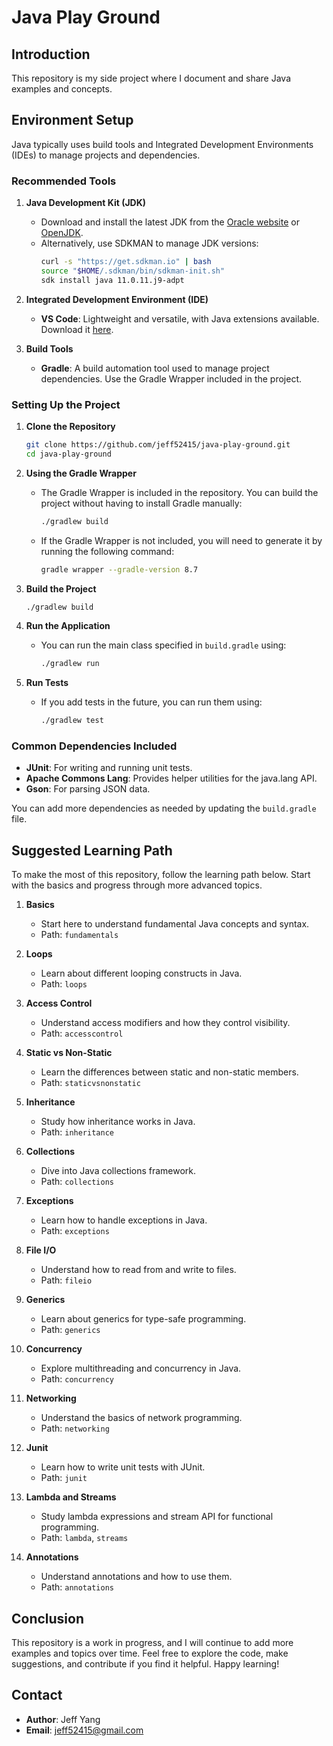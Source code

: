 
# Java Play Ground

## Introduction
This repository is my side project where I document and share Java examples and concepts.

## Environment Setup
Java typically uses build tools and Integrated Development Environments (IDEs) to manage projects and dependencies.

### Recommended Tools
1. **Java Development Kit (JDK)**
   - Download and install the latest JDK from the [Oracle website](https://www.oracle.com/java/technologies/javase-downloads.html) or [OpenJDK](https://openjdk.java.net/).
   - Alternatively, use SDKMAN to manage JDK versions:
     ```sh
     curl -s "https://get.sdkman.io" | bash
     source "$HOME/.sdkman/bin/sdkman-init.sh"
     sdk install java 11.0.11.j9-adpt
     ```

2. **Integrated Development Environment (IDE)**
   - **VS Code**: Lightweight and versatile, with Java extensions available. Download it [here](https://code.visualstudio.com/).

3. **Build Tools**
   - **Gradle**: A build automation tool used to manage project dependencies. Use the Gradle Wrapper included in the project.

### Setting Up the Project
1. **Clone the Repository**
   ```sh
   git clone https://github.com/jeff52415/java-play-ground.git
   cd java-play-ground
   ```

2. **Using the Gradle Wrapper**
   - The Gradle Wrapper is included in the repository. You can build the project without having to install Gradle manually:
     ```sh
     ./gradlew build
     ```
   - If the Gradle Wrapper is not included, you will need to generate it by running the following command:
      ```sh
     gradle wrapper --gradle-version 8.7
     ```

3. **Build the Project**
   ```sh
   ./gradlew build
   ```

4. **Run the Application**
   - You can run the main class specified in `build.gradle` using:
     ```sh
     ./gradlew run
     ```

5. **Run Tests**
   - If you add tests in the future, you can run them using:
     ```sh
     ./gradlew test
     ```

### Common Dependencies Included

- **JUnit**: For writing and running unit tests.
- **Apache Commons Lang**: Provides helper utilities for the java.lang API.
- **Gson**: For parsing JSON data.

You can add more dependencies as needed by updating the `build.gradle` file.

## Suggested Learning Path
To make the most of this repository, follow the learning path below. Start with the basics and progress through more advanced topics.

1. **Basics**
   - Start here to understand fundamental Java concepts and syntax.
   - Path: `fundamentals`

2. **Loops**
   - Learn about different looping constructs in Java.
   - Path: `loops`

3. **Access Control**
   - Understand access modifiers and how they control visibility.
   - Path: `accesscontrol`

4. **Static vs Non-Static**
   - Learn the differences between static and non-static members.
   - Path: `staticvsnonstatic`

5. **Inheritance**
   - Study how inheritance works in Java.
   - Path: `inheritance`

6. **Collections**
   - Dive into Java collections framework.
   - Path: `collections`

7. **Exceptions**
   - Learn how to handle exceptions in Java.
   - Path: `exceptions`

8. **File I/O**
   - Understand how to read from and write to files.
   - Path: `fileio`

9. **Generics**
   - Learn about generics for type-safe programming.
   - Path: `generics`

10. **Concurrency**
    - Explore multithreading and concurrency in Java.
    - Path: `concurrency`

11. **Networking**
    - Understand the basics of network programming.
    - Path: `networking`

12. **Junit**
    - Learn how to write unit tests with JUnit.
    - Path: `junit`

13. **Lambda and Streams**
    - Study lambda expressions and stream API for functional programming.
    - Path: `lambda`, `streams`

14. **Annotations**
    - Understand annotations and how to use them.
    - Path: `annotations`

## Conclusion
This repository is a work in progress, and I will continue to add more examples and topics over time. Feel free to explore the code, make suggestions, and contribute if you find it helpful. Happy learning!

## Contact
- **Author**: Jeff Yang
- **Email**: jeff52415@gmail.com
